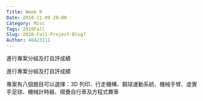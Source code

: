 ```yaml
---
Title: Week 9
Date: 2018-11-09 20:00
Category: Misc
Tags: 2018Fall
Slug: 2018-Fall-Project-Blog7
Author: 40423111
---
```


進行專案分組及打自評成績

<!-- PELICAN_END_SUMMARY -->

進行專案分組及打自評成績

專案有八個題目可以選擇：3D 列印、行走機構、鋼球運動系統、機械手臂、虛實手足球、機械計時器、摺疊自行車及方程式賽車

